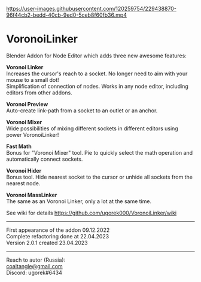https://user-images.githubusercontent.com/120259754/229438870-96f44cb2-bedd-40cb-9ed0-5ceb8f60fb36.mp4

# VoronoiLinker
Blender Addon for Node Editor which adds three new awesome features:


**Voronoi Linker**  
Increases the cursor's reach to a socket. No longer need to aim with your mouse to a small dot!  
Simplification of connection of nodes. Works in any node editor, including editors from other addons.  


**Voronoi Preview**  
Auto-create link-path from a socket to an outlet or an anchor.


**Voronoi Mixer**  
Wide possibilities of mixing different sockets in different editors using power VoronoiLinker!


**Fast Math**  
Bonus for "Voronoi Mixer" tool. Pie to quickly select the math operation and automatically connect sockets.


**Voronoi Hider**  
Bonus tool. Hide nearest socket to the cursor or unhide all sockets from the nearest node.


**Voronoi MassLinker**  
The same as an Voronoi Linker, only a lot at the same time.


See wiki for details https://github.com/ugorek000/VoronoiLinker/wiki

----------------------
First appearance of the addon 09.12.2022  
Complete refactoring done at 22.04.2023  
Version 2.0.1 created 23.04.2023

----------------------
Reach to autor (Russia):  
coaltangle@gmail.com  
Discord: ugorek#6434

[Email]: coaltangle@gmail.com
